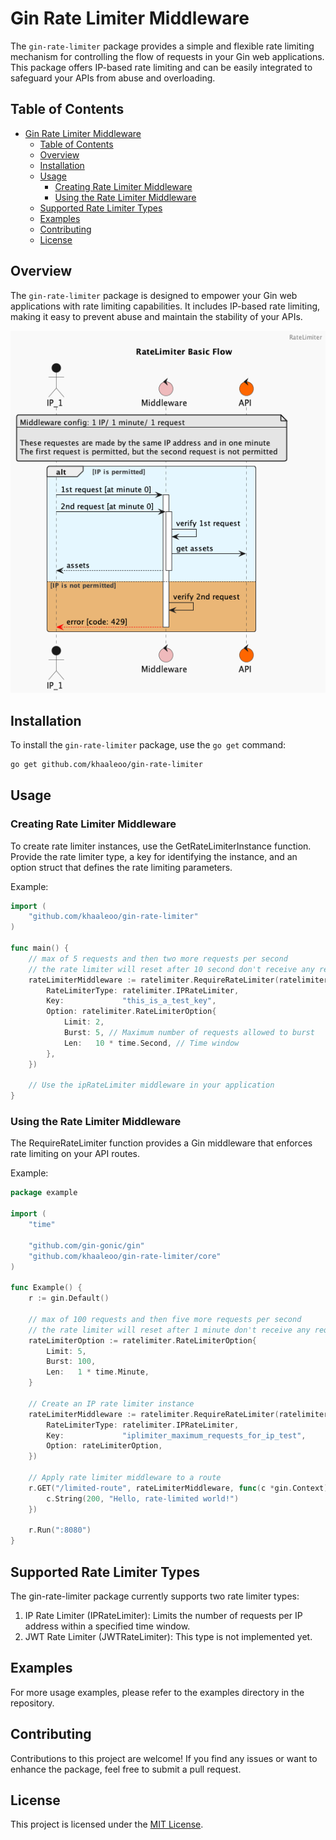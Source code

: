 # Gin Rate Limiter Middleware

The `gin-rate-limiter` package provides a simple and flexible rate limiting mechanism for controlling the flow of requests in your Gin web applications. This package offers IP-based rate limiting and can be easily integrated to safeguard your APIs from abuse and overloading.

## Table of Contents

- [Gin Rate Limiter Middleware](#gin-rate-limiter-middleware)
	- [Table of Contents](#table-of-contents)
	- [Overview](#overview)
	- [Installation](#installation)
	- [Usage](#usage)
		- [Creating Rate Limiter Middleware](#creating-rate-limiter-middleware)
		- [Using the Rate Limiter Middleware](#using-the-rate-limiter-middleware)
	- [Supported Rate Limiter Types](#supported-rate-limiter-types)
	- [Examples](#examples)
	- [Contributing](#contributing)
	- [License](#license)

## Overview

The `gin-rate-limiter` package is designed to empower your Gin web applications with rate limiting capabilities. It includes IP-based rate limiting, making it easy to prevent abuse and maintain the stability of your APIs.

<img src="./out/charts/ratelimiter/ratelimiter-page1.png">


## Installation

To install the `gin-rate-limiter` package, use the `go get` command:

```bash
go get github.com/khaaleoo/gin-rate-limiter
```

## Usage
### Creating Rate Limiter Middleware
To create rate limiter instances, use the GetRateLimiterInstance function. Provide the rate limiter type, a key for identifying the instance, and an option struct that defines the rate limiting parameters.

Example:
```go
import (
    "github.com/khaaleoo/gin-rate-limiter"
)

func main() {
	// max of 5 requests and then two more requests per second
	// the rate limiter will reset after 10 second don't receive any requests by the same IP address
	rateLimiterMiddleware := ratelimiter.RequireRateLimiter(ratelimiter.RateLimiter{
		RateLimiterType: ratelimiter.IPRateLimiter,
		Key:             "this_is_a_test_key",
		Option: ratelimiter.RateLimiterOption{
			Limit: 2,
			Burst: 5, // Maximum number of requests allowed to burst
			Len:   10 * time.Second, // Time window
		},
	})
    
    // Use the ipRateLimiter middleware in your application
}
```

### Using the Rate Limiter Middleware
The RequireRateLimiter function provides a Gin middleware that enforces rate limiting on your API routes.

Example:

```go
package example

import (
	"time"

	"github.com/gin-gonic/gin"
	"github.com/khaaleoo/gin-rate-limiter/core"
)

func Example() {
	r := gin.Default()

	// max of 100 requests and then five more requests per second
	// the rate limiter will reset after 1 minute don't receive any requests by the same IP address
	rateLimiterOption := ratelimiter.RateLimiterOption{
		Limit: 5,
		Burst: 100,
		Len:   1 * time.Minute,
	}

	// Create an IP rate limiter instance
	rateLimiterMiddleware := ratelimiter.RequireRateLimiter(ratelimiter.RateLimiter{
		RateLimiterType: ratelimiter.IPRateLimiter,
		Key:             "iplimiter_maximum_requests_for_ip_test",
		Option: rateLimiterOption,
	})

	// Apply rate limiter middleware to a route
	r.GET("/limited-route", rateLimiterMiddleware, func(c *gin.Context) {
		c.String(200, "Hello, rate-limited world!")
	})

	r.Run(":8080")
}
```

## Supported Rate Limiter Types
The gin-rate-limiter package currently supports two rate limiter types:

1. IP Rate Limiter (IPRateLimiter): Limits the number of requests per IP address within a specified time window.
2. JWT Rate Limiter (JWTRateLimiter): This type is not implemented yet.


## Examples
For more usage examples, please refer to the examples directory in the repository.

## Contributing
Contributions to this project are welcome! If you find any issues or want to enhance the package, feel free to submit a pull request.

## License

This project is licensed under the [MIT License](LICENSE).